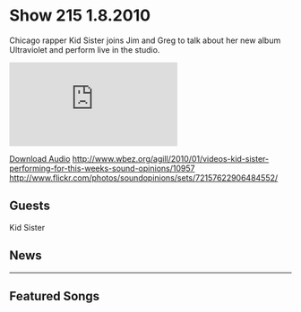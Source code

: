 # Show 215 1.8.2010
Chicago rapper Kid Sister joins Jim and Greg to talk about her new album Ultraviolet and perform live in the studio.

![main image](http://www.soundopinions.org/main%20image/x.php)

[Download Audio](http://audio.soundopinions.org/streams/2010/01/so_20100108.m3u)
http://www.wbez.org/agill/2010/01/videos-kid-sister-performing-for-this-weeks-sound-opinions/10957
http://www.flickr.com/photos/soundopinions/sets/72157622906484552/

## Guests
Kid Sister

## News
---

## Featured Songs
